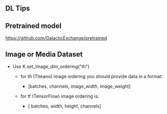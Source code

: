 ## DL Tips


## Pretrained model 
https://github.com/GalacticExchange/pretrained

## Image or Media Dataset 
- Use K.set_image_dim_ordering("th") 
	- for th (Theano) image ordering you should provide data in a format:
		- [batches, channels, image_width, image_weight]

	- for tf (TensorFlow) image ordering is:
		- [ batches, width, height, channels]
